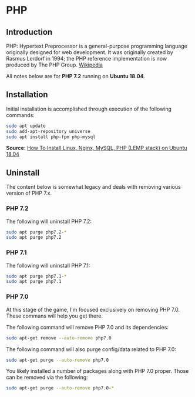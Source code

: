 # PHP

## Introduction

PHP: Hypertext Preprocessor is a general-purpose programming language originally designed for web development. It was originally created by Rasmus Lerdorf in 1994; the PHP reference implementation is now produced by The PHP Group. [Wikipedia](https://en.wikipedia.org/wiki/PHP)

All notes below are for **PHP 7.2** running on **Ubuntu 18.04**.

## Installation

Initial installation is accomplished through execution of the following commands:

```bash
sudo apt update
sudo add-apt-repository universe
sudo apt install php-fpm php-mysql
```

**Source:** [How To Install Linux, Nginx, MySQL, PHP (LEMP stack) on Ubuntu 18.04](https://www.digitalocean.com/community/tutorials/how-to-install-linux-nginx-mysql-php-lemp-stack-ubuntu-18-04)

## Uninstall

The content below is somewhat legacy and deals with removing various version of PHP 7.x.

### PHP 7.2

The following will uninstall PHP 7.2:

```bash
sudo apt purge php7.2-*
sudo apt purge php7.2
```

### PHP 7.1

The following will uninstall PHP 7.1:

```bash
sudo apt purge php7.1-*
sudo apt purge php7.1
```

### PHP 7.0

At this stage of the game, I'm focused exclusively on removing PHP 7.0. These commans will help you get there.

The following command will remove PHP 7.0 and its dependencies:

```bash
sudo apt-get remove --auto-remove php7.0
```

The following command will also purge config/data related to PHP 7.0:

```bash
sudo apt-get purge --auto-remove php7.0
```

You likely installed a number of packages along with PHP 7.0 proper. Those can be removed via the following:

```bash
sudo apt-get purge --auto-remove php7.0-*
```
